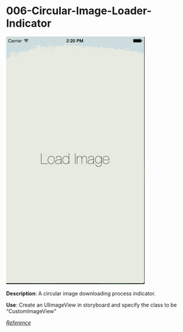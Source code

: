 # 006-Circular-Image-Loader-Indicator

![Snapshot 1](https://github.com/vidaaudrey/006-Circular-Image-Loader-Indicator/blob/master/_Snapshot/Snapshot.gif)


**Description**: A circular image downloading process indicator. 

**Use**: Create an UIImageView in storyboard and specify the class to be “CustomImageView"

[*Reference*](http://www.raywenderlich.com/94302/implement-circular-image-loader-animation-cashapelayer)
